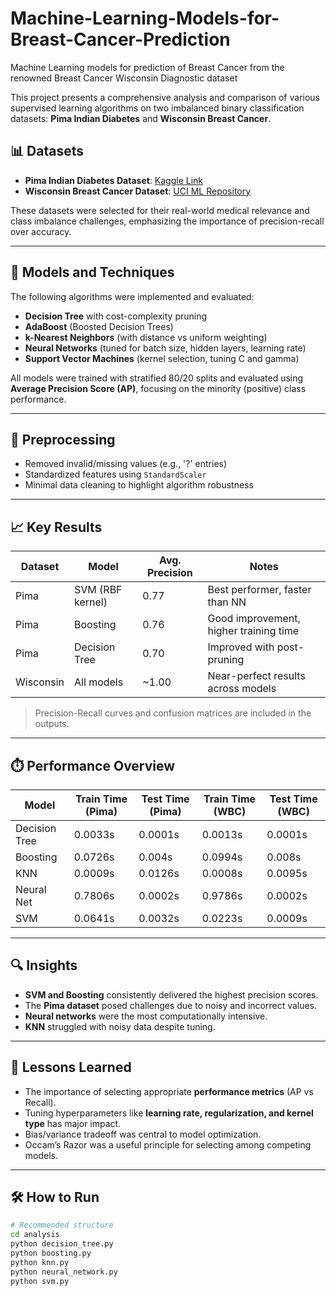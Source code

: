 # Machine-Learning-Models-for-Breast-Cancer-Prediction
Machine Learning models for prediction of Breast Cancer from the renowned Breast Cancer Wisconsin Diagnostic dataset

This project presents a comprehensive analysis and comparison of various supervised learning algorithms on two imbalanced binary classification datasets: **Pima Indian Diabetes** and **Wisconsin Breast Cancer**.

## 📊 Datasets

- **Pima Indian Diabetes Dataset**: [Kaggle Link](https://www.kaggle.com/datasets/uciml/pima-indians-diabetes-database)
- **Wisconsin Breast Cancer Dataset**: [UCI ML Repository](https://doi.org/10.24432/C5DW2B)

These datasets were selected for their real-world medical relevance and class imbalance challenges, emphasizing the importance of precision-recall over accuracy.

---

## 🧪 Models and Techniques

The following algorithms were implemented and evaluated:

- **Decision Tree** with cost-complexity pruning
- **AdaBoost** (Boosted Decision Trees)
- **k-Nearest Neighbors** (with distance vs uniform weighting)
- **Neural Networks** (tuned for batch size, hidden layers, learning rate)
- **Support Vector Machines** (kernel selection, tuning C and gamma)

All models were trained with stratified 80/20 splits and evaluated using **Average Precision Score (AP)**, focusing on the minority (positive) class performance.

---

## 🧼 Preprocessing

- Removed invalid/missing values (e.g., '?' entries)
- Standardized features using `StandardScaler`
- Minimal data cleaning to highlight algorithm robustness

---

## 📈 Key Results

| Dataset   | Model            | Avg. Precision | Notes                                  |
|-----------|------------------|----------------|----------------------------------------|
| Pima      | SVM (RBF kernel) | 0.77           | Best performer, faster than NN         |
| Pima      | Boosting         | 0.76           | Good improvement, higher training time |
| Pima      | Decision Tree    | 0.70           | Improved with post-pruning             |
| Wisconsin | All models       | ~1.00          | Near-perfect results across models     |

> Precision-Recall curves and confusion matrices are included in the outputs.

---

## ⏱️ Performance Overview

| Model     | Train Time (Pima) | Test Time (Pima) | Train Time (WBC) | Test Time (WBC) |
|-----------|------------------|------------------|------------------|-----------------|
| Decision Tree | 0.0033s      | 0.0001s          | 0.0013s          | 0.0001s         |
| Boosting       | 0.0726s      | 0.004s           | 0.0994s          | 0.008s          |
| KNN            | 0.0009s      | 0.0126s          | 0.0008s          | 0.0095s         |
| Neural Net     | 0.7806s      | 0.0002s          | 0.9786s          | 0.0002s         |
| SVM            | 0.0641s      | 0.0032s          | 0.0223s          | 0.0009s         |

---

## 🔍 Insights

- **SVM and Boosting** consistently delivered the highest precision scores.
- The **Pima dataset** posed challenges due to noisy and incorrect values.
- **Neural networks** were the most computationally intensive.
- **KNN** struggled with noisy data despite tuning.

---

## 🧠 Lessons Learned

- The importance of selecting appropriate **performance metrics** (AP vs Recall).
- Tuning hyperparameters like **learning rate, regularization, and kernel type** has major impact.
- Bias/variance tradeoff was central to model optimization.
- Occam’s Razor was a useful principle for selecting among competing models.

---

## 🛠️ How to Run

```bash
# Recommended structure
cd analysis
python decision_tree.py
python boosting.py
python knn.py
python neural_network.py
python svm.py
